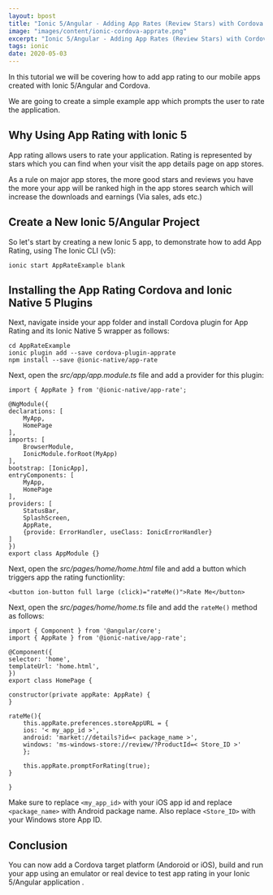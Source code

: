 ```yaml
---
layout: bpost
title: "Ionic 5/Angular - Adding App Rates (Review Stars) with Cordova and Ionic Native 5"
image: "images/content/ionic-cordova-apprate.png"
excerpt: "Ionic 5/Angular - Adding App Rates (Review Stars) with Cordova and Ionic Native 5" 
tags: ionic 
date: 2020-05-03
---
```



In this tutorial we will be covering how to add app rating to our mobile apps created with Ionic 5/Angular and Cordova. 


We are going to create a simple example app which prompts the user to rate the application.

## Why Using App Rating with Ionic 5

App rating allows users to rate your application. Rating is represented by stars which you can find when your visit the app details page on app stores.

As a rule on major app stores, the more good stars and reviews you have the more your app will be ranked high in the app stores search which will increase the downloads and earnings (Via sales, ads etc.)


## Create a New Ionic 5/Angular Project

So let's start by creating a new Ionic 5 app, to demonstrate how to add App Rating, using The Ionic CLI (v5):

    ionic start AppRateExample blank 

## Installing the App Rating Cordova and Ionic Native 5 Plugins

Next, navigate inside your app folder and install Cordova plugin for App Rating and its Ionic Native 5 wrapper as follows:

    cd AppRateExample
    ionic plugin add --save cordova-plugin-apprate
    npm install --save @ionic-native/app-rate


Next, open the <em>src/app/app.module.ts</em> file and add a provider for this plugin:

    import { AppRate } from '@ionic-native/app-rate';

    @NgModule({
    declarations: [
        MyApp,
        HomePage
    ],
    imports: [
        BrowserModule,
        IonicModule.forRoot(MyApp)
    ],
    bootstrap: [IonicApp],
    entryComponents: [
        MyApp,
        HomePage
    ],
    providers: [
        StatusBar,
        SplashScreen,
        AppRate,
        {provide: ErrorHandler, useClass: IonicErrorHandler}
    ]
    })
    export class AppModule {}


Next, open the <em>src/pages/home/home.html</em> file and add a button which triggers app the rating functionlity:

    <button ion-button full large (click)="rateMe()">Rate Me</button>

Next, open the <em>src/pages/home/home.ts</em> file and add the `rateMe()` method as follows:

    import { Component } from '@angular/core';
    import { AppRate } from '@ionic-native/app-rate';
    
    @Component({
    selector: 'home',
    templateUrl: 'home.html',
    })
    export class HomePage {

    constructor(private appRate: AppRate) {
    }

    rateMe(){
        this.appRate.preferences.storeAppURL = {
        ios: '< my_app_id >',
        android: 'market://details?id=< package_name >',
        windows: 'ms-windows-store://review/?ProductId=< Store_ID >'
        };
    
        this.appRate.promptForRating(true); 
    }

    }
 
Make sure to replace `<my_app_id>` with your iOS app id and replace `<package_name>` with Android package name. Also replace `<Store_ID>` with your Windows store App ID.


## Conclusion

You can now add a Cordova target platform (Andoroid or iOS), build and run your app using 
an emulator or real device to test app rating in your Ionic 5/Angular application . 
